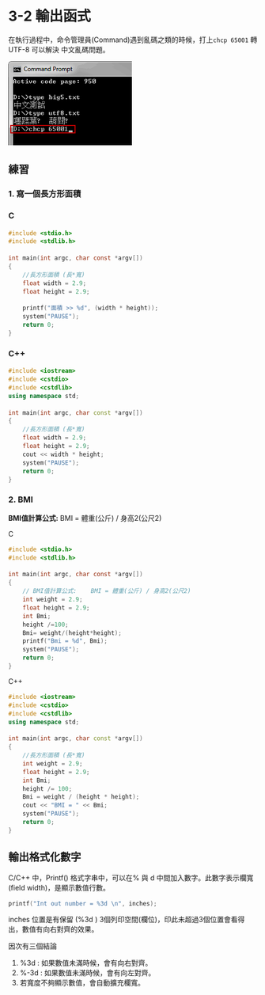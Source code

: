 # 3-2 輸出函式

在執行過程中，命令管理員\(Command\)遇到亂碼之類的時候，打上`chcp 65001`  轉 UTF-8 可以解決 中文亂碼問題。

![Command](../.gitbook/assets/image%20%2823%29.png)

## 練習

### 1. 寫一個長方形面積 

### C 

```c
#include <stdio.h>
#include <stdlib.h>

int main(int argc, char const *argv[])
{
    //長方形面積 (長*寬)
    float width = 2.9;
    float height = 2.9;

    printf("面積 >> %d", (width * height));
    system("PAUSE");
    return 0;
}

```

### C++

```cpp
#include <iostream>
#include <cstdio>
#include <cstdlib>
using namespace std;

int main(int argc, char const *argv[])
{
    //長方形面積 (長*寬)
    float width = 2.9;
    float height = 2.9;
    cout << width * height;
    system("PAUSE");
    return 0;
}

```

### 2. BMI 

 **BMI值計算公式:**    BMI = 體重\(公斤\) / 身高2\(公尺2\)

C

```c
#include <stdio.h>
#include <stdlib.h>

int main(int argc, char const *argv[])
{
    // BMI值計算公式:    BMI = 體重(公斤) / 身高2(公尺2)
    int weight = 2.9;
    float height = 2.9;
    int Bmi;
    height /=100;
	Bmi= weight/(height*height);
    printf("Bmi = %d", Bmi);
    system("PAUSE");
    return 0;
}


```

C++

```cpp
#include <iostream>
#include <cstdio>
#include <cstdlib>
using namespace std;

int main(int argc, char const *argv[])
{
    //長方形面積 (長*寬)
    int weight = 2.9;
    float height = 2.9;
    int Bmi;
    height /= 100;
    Bmi = weight / (height * height);
    cout << "BMI = " << Bmi;
    system("PAUSE");
    return 0;
}

```

## 輸出格式化數字

C/C++ 中，Printf\(\) 格式字串中，可以在% 與  d 中間加入數字。此數字表示欄寬\(field width\)，是顯示數值行數。

```c
printf("Int out number = %3d \n", inches);
```

inches 位置是有保留 \(%3d \) 3個列印空間\(欄位\)，印此未超過3個位置會看得出，數值有向右對齊的效果。

因次有三個結論

1. %3d  : 如果數值未滿時候，會有向右對齊。
2. %-3d : 如果數值未滿時候，會有向左對齊。
3. 若寬度不夠顯示數值，會自動擴充欄寬。

